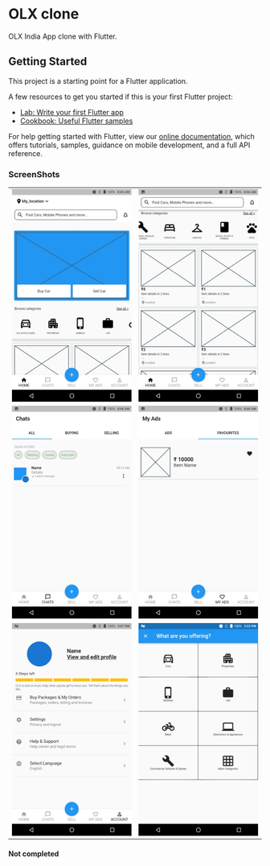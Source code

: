 # OLX clone

OLX India App clone with Flutter.

## Getting Started

This project is a starting point for a Flutter application.

A few resources to get you started if this is your first Flutter project:

- [Lab: Write your first Flutter app](https://flutter.dev/docs/get-started/codelab)
- [Cookbook: Useful Flutter samples](https://flutter.dev/docs/cookbook)

For help getting started with Flutter, view our
[online documentation](https://flutter.dev/docs), which offers tutorials,
samples, guidance on mobile development, and a full API reference.

### ScreenShots

| | |
| --- |--- |
| <img src="./screenshot/Screenshot_20211016-084538.JPEG" width="300" alt=""> | <img src="./screenshot/Screenshot_20211016-084601.jpeg" width="300" alt=""> |
| <img src="./screenshot/Screenshot_20211016-084613.jpeg" width="300" alt=""> | <img src="./screenshot/Screenshot_20211016-084639.jpeg" width="300" alt=""> |
| <img src="./screenshot/Screenshot_20211016-150800.jpeg" width="300" alt=""> | <img src="./screenshot/Screenshot_20211016-153517.jpeg" width="300" alt=""> |

#### Not completed
